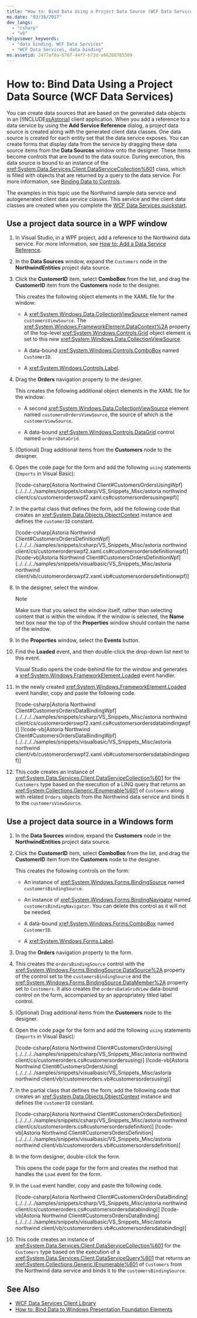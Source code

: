 ```yaml
---
title: "How to: Bind Data Using a Project Data Source (WCF Data Services)"
ms.date: "03/30/2017"
dev_langs:
  - "csharp"
  - "vb"
helpviewer_keywords:
  - "data binding, WCF Data Services"
  - "WCF Data Services, data binding"
ms.assetid: 2477af0a-676f-44f7-b73d-e66208785509
---
```

# How to: Bind Data Using a Project Data Source (WCF Data Services)

You can create data sources that are based on the generated data objects in an [!INCLUDE[ssAstoria](../../../../includes/ssastoria-md.md)] client application. When you add a reference to a data service by using the **Add Service Reference** dialog, a project data source is created along with the generated client data classes. One data source is created for each entity set that the data service exposes. You can create forms that display data from the service by dragging these data source items from the **Data Sources** window onto the designer. These items become controls that are bound to the data source. During execution, this data source is bound to an instance of the <xref:System.Data.Services.Client.DataServiceCollection%601> class, which is filled with objects that are returned by a query to the data service. For more information, see [Binding Data to Controls](../../../../docs/framework/data/wcf/binding-data-to-controls-wcf-data-services.md).

 The examples in this topic use the Northwind sample data service and autogenerated client data service classes. This service and the client data classes are created when you complete the [WCF Data Services quickstart](../../../../docs/framework/data/wcf/quickstart-wcf-data-services.md).

## Use a project data source in a WPF window

1.  In Visual Studio, in a WPF project, add a reference to the Northwind data service. For more information, see [How to: Add a Data Service Reference](../../../../docs/framework/data/wcf/how-to-add-a-data-service-reference-wcf-data-services.md).

2.  In the **Data Sources** window, expand the `Customers` node in the **NorthwindEntities** project data source.

3.  Click the **CustomerID** item, select **ComboBox** from the list, and drag the **CustomerID** item from the **Customers** node to the designer.

     This creates the following object elements in the XAML file for the window:

    -   A <xref:System.Windows.Data.CollectionViewSource> element named `customersViewSource`. The <xref:System.Windows.FrameworkElement.DataContext%2A> property of the top-level <xref:System.Windows.Controls.Grid> object element is set to this new <xref:System.Windows.Data.CollectionViewSource>.

    -   A data-bound <xref:System.Windows.Controls.ComboBox> named `CustomerID`.

    -   A <xref:System.Windows.Controls.Label>.

4.  Drag the **Orders** navigation property to the designer.

     This creates the following additional object elements in the XAML file for the window:

    -   A second <xref:System.Windows.Data.CollectionViewSource> element named `customersOrdersViewSource`, the source of which is the `customerViewSource`.

    -   A data-bound <xref:System.Windows.Controls.DataGrid> control named `ordersDataGrid`.

5.  (Optional) Drag additional items from the **Customers** node to the designer.

6.  Open the code page for the form and add the following `using` statements (`Imports` in Visual Basic):

     [!code-csharp[Astoria Northwind Client#CustomersOrdersUsingWpf](../../../../samples/snippets/csharp/VS_Snippets_Misc/astoria northwind client/cs/customerorderswpf2.xaml.cs#customersordersusingwpf)]

7.  In the partial class that defines the form, add the following code that creates an <xref:System.Data.Objects.ObjectContext> instance and defines the `customerID` constant.

     [!code-csharp[Astoria Northwind Client#CustomersOrdersDefinitionWpf](../../../../samples/snippets/csharp/VS_Snippets_Misc/astoria northwind client/cs/customerorderswpf2.xaml.cs#customersordersdefinitionwpf)]
     [!code-vb[Astoria Northwind Client#CustomersOrdersDefinitionWpf](../../../../samples/snippets/visualbasic/VS_Snippets_Misc/astoria northwind client/vb/customerorderswpf2.xaml.vb#customersordersdefinitionwpf)]

8.  In the designer, select the window.

    > [!NOTE]
    > Make sure that you select the window itself, rather than selecting content that is within the window. If the window is selected, the **Name** text box near the top of the **Properties** window should contain the name of the window.

9. In the **Properties** window, select the **Events** button.

10. Find the **Loaded** event, and then double-click the drop-down list next to this event.

     Visual Studio opens the code-behind file for the window and generates a <xref:System.Windows.FrameworkElement.Loaded> event handler.

11. In the newly created <xref:System.Windows.FrameworkElement.Loaded> event handler, copy and paste the following code.

     [!code-csharp[Astoria Northwind Client#CustomersOrdersDataBindingWpf](../../../../samples/snippets/csharp/VS_Snippets_Misc/astoria northwind client/cs/customerorderswpf2.xaml.cs#customersordersdatabindingwpf)]
     [!code-vb[Astoria Northwind Client#CustomersOrdersDataBindingWpf](../../../../samples/snippets/visualbasic/VS_Snippets_Misc/astoria northwind client/vb/customerorderswpf2.xaml.vb#customersordersdatabindingwpf)]

12. This code creates an instance of <xref:System.Data.Services.Client.DataServiceCollection%601> for the `Customers` type based on the execution of a LINQ query that returns an <xref:System.Collections.Generic.IEnumerable%601> of `Customers` along with related `Orders` objects from the Northwind data service and binds it to the `customersViewSource`.

## Use a project data source in a Windows form

1.  In the **Data Sources** window, expand the **Customers** node in the **NorthwindEntities** project data source.

2.  Click the **CustomerID** item, select **ComboBox** from the list, and drag the **CustomerID** item from the **Customers** node to the designer.

     This creates the following controls on the form:

    -   An instance of <xref:System.Windows.Forms.BindingSource> named `customersBindingSource`.

    -   An instance of <xref:System.Windows.Forms.BindingNavigator> named `customersBindingNavigator`. You can delete this control as it will not be needed.

    -   A data-bound <xref:System.Windows.Forms.ComboBox> named `CustomerID`.

    -   A <xref:System.Windows.Forms.Label>.

3.  Drag the **Orders** navigation property to the form.

4.  This creates the `ordersBindingSource` control with the <xref:System.Windows.Forms.BindingSource.DataSource%2A> property of the control set to the `customersBindingSource` and the <xref:System.Windows.Forms.BindingSource.DataMember%2A> property set to `Customers`. It also creates the `ordersDataGridView` data-bound control on the form, accompanied by an appropriately titled label control.

5.  (Optional) Drag additional items from the **Customers** node to the designer.

6.  Open the code page for the form and add the following `using` statements (`Imports` in Visual Basic):

     [!code-csharp[Astoria Northwind Client#CustomersOrdersUsing](../../../../samples/snippets/csharp/VS_Snippets_Misc/astoria northwind client/cs/customerorders.cs#customersordersusing)]
     [!code-vb[Astoria Northwind Client#CustomersOrdersUsing](../../../../samples/snippets/visualbasic/VS_Snippets_Misc/astoria northwind client/vb/customerorders.vb#customersordersusing)]

7.  In the partial class that defines the form, add the following code that creates an <xref:System.Data.Objects.ObjectContext> instance and defines the `customerID` constant.

     [!code-csharp[Astoria Northwind Client#CustomersOrdersDefinition](../../../../samples/snippets/csharp/VS_Snippets_Misc/astoria northwind client/cs/customerorders.cs#customersordersdefinition)]
     [!code-vb[Astoria Northwind Client#CustomersOrdersDefinition](../../../../samples/snippets/visualbasic/VS_Snippets_Misc/astoria northwind client/vb/customerorders.vb#customersordersdefinition)]

8.  In the form designer, double-click the form.

     This opens the code page for the form and creates the method that handles the `Load` event for the form.

9. In the `Load` event handler, copy and paste the following code.

     [!code-csharp[Astoria Northwind Client#CustomersOrdersDataBinding](../../../../samples/snippets/csharp/VS_Snippets_Misc/astoria northwind client/cs/customerorders.cs#customersordersdatabinding)]
     [!code-vb[Astoria Northwind Client#CustomersOrdersDataBinding](../../../../samples/snippets/visualbasic/VS_Snippets_Misc/astoria northwind client/vb/customerorders.vb#customersordersdatabinding)]

10. This code creates an instance of <xref:System.Data.Services.Client.DataServiceCollection%601> for the `Customers` type based on the execution of a <xref:System.Data.Services.Client.DataServiceQuery%601> that returns an <xref:System.Collections.Generic.IEnumerable%601> of `Customers` from the Northwind data service and binds it to the `customersBindingSource`.

## See Also

- [WCF Data Services Client Library](../../../../docs/framework/data/wcf/wcf-data-services-client-library.md)
- [How to: Bind Data to Windows Presentation Foundation Elements](../../../../docs/framework/data/wcf/bind-data-to-wpf-elements-wcf-data-services.md)
